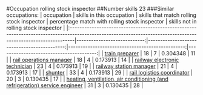 #Occupation rolling stock inspector
##Number skills 23
###Similar occupations:
| occupation                                                                                                                                                    |   skills in this occupation |   skills that match rolling stock inspector |   percentage match with rolling stock inspector |   skills not in rolling stock inspector |
|:--------------------------------------------------------------------------------------------------------------------------------------------------------------|----------------------------:|--------------------------------------------:|------------------------------------------------:|----------------------------------------:|
| [train preparer](train_preparer.md)                                                                                                                           |                          18 |                                           7 |                                        0.304348 |                                      11 |
| [rail operations manager](rail_operations_manager.md)                                                                                                         |                          18 |                                           4 |                                        0.173913 |                                      14 |
| [railway electronic technician](railway_electronic_technician.md)                                                                                             |                          23 |                                           4 |                                        0.173913 |                                      19 |
| [railway station manager](railway_station_manager.md)                                                                                                         |                          21 |                                           4 |                                        0.173913 |                                      17 |
| [shunter](shunter.md)                                                                                                                                         |                          33 |                                           4 |                                        0.173913 |                                      29 |
| [rail logistics coordinator](rail_logistics_coordinator.md)                                                                                                   |                          20 |                                           3 |                                        0.130435 |                                      17 |
| [heating, ventilation, air conditioning (and refrigeration) service engineer](heating,_ventilation,_air_conditioning_(and_refrigeration)_service_engineer.md) |                          31 |                                           3 |                                        0.130435 |                                      28 |
